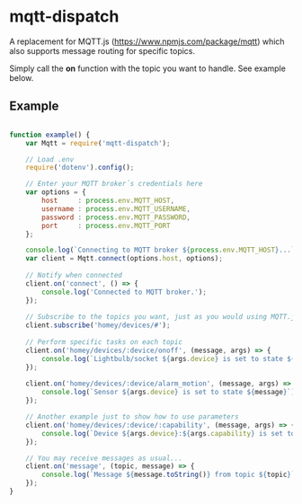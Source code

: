 # mqtt-dispatch
A replacement for MQTT.js (https://www.npmjs.com/package/mqtt) which
also supports message routing for specific topics.

Simply call the **on** function with the topic you want to handle.
See example below.

## Example

```javascript

function example() {
	var Mqtt = require('mqtt-dispatch');

	// Load .env
	require('dotenv').config();

	// Enter your MQTT broker´s credentials here
	var options = {
		host     : process.env.MQTT_HOST,
		username : process.env.MQTT_USERNAME,
		password : process.env.MQTT_PASSWORD,
		port     : process.env.MQTT_PORT
	};

	console.log(`Connecting to MQTT broker ${process.env.MQTT_HOST}...`);
	var client = Mqtt.connect(options.host, options);
	
	// Notify when connected
	client.on('connect', () => {
		console.log('Connected to MQTT broker.');
	});
	
	// Subscribe to the topics you want, just as you would using MQTT.js
	client.subscribe('homey/devices/#');
	
	// Perform specific tasks on each topic
	client.on('homey/devices/:device/onoff', (message, args) => {
		console.log(`Lightbulb/socket ${args.device} is set to state ${message}`);
	});
	
	client.on('homey/devices/:device/alarm_motion', (message, args) => {
		console.log(`Sensor ${args.device} is set to state ${message}`);
	});

	// Another example just to show how to use parameters
	client.on('homey/devices/:device/:capability', (message, args) => {
		console.log(`Device ${args.device}:${args.capability} is set to ${message}`);
	});

	// You may receive messages as usual...
	client.on('message', (topic, message) => {
		console.log(`Message ${message.toString()} from topic ${topic}`);
	});
}



```
